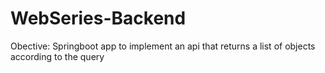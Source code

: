 # WebSeries-Backend
Obective: Springboot app to implement an api that returns a list of objects according to the query
